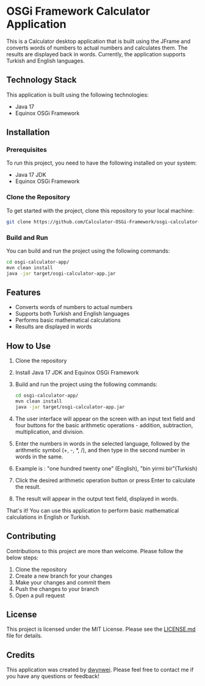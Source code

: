 # OSGi Framework Calculator Application

This is a Calculator desktop application that is built using the JFrame and converts words of numbers to actual numbers and calculates them. The results are displayed back in words. Currently, the application supports Turkish and English languages.

## Technology Stack

This application is built using the following technologies:

- Java 17
- Equinox OSGi Framework

## Installation

### Prerequisites

To run this project, you need to have the following installed on your system:

- Java 17 JDK
- Equinox OSGi Framework

### Clone the Repository

To get started with the project, clone this repository to your local machine:

```bash
git clone https://github.com/Calculator-OSGi-Framework/osgi-calculator-app.git
```

### Build and Run

You can build and run the project using the following commands:

```bash
cd osgi-calculator-app/
mvn clean install
java -jar target/osgi-calculator-app.jar
```
## Features 

- Converts words of numbers to actual numbers
- Supports both Turkish and English languages
- Performs basic mathematical calculations
- Results are displayed in words

## How to Use

1. Clone the repository
2. Install Java 17 JDK and Equinox OSGi Framework
3. Build and run the project using the following commands:

   ```bash
   cd osgi-calculator-app/
   mvn clean install
   java -jar target/osgi-calculator-app.jar
   ```

4. The user interface will appear on the screen with an input text field and four buttons for the basic arithmetic operations - addition, subtraction, multiplication, and division.
5. Enter the numbers in words in the selected language, followed by the arithmetic symbol (+, -, *, /), and then type in the second number in words in the same.
6. Example is : "one hundred twenty one" (English), "bin yirmi bir"(Turkish)
7. Click the desired arithmetic operation button or press Enter to calculate the result.
8. The result will appear in the output text field, displayed in words.

That's it! You can use this application to perform basic mathematical calculations in English or Turkish.


## Contributing 

Contributions to this project are more than welcome. Please follow the below steps:

1. Clone the repository
2. Create a new branch for your changes
3. Make your changes and commit them
4. Push the changes to your branch
5. Open a pull request

## License

This project is licensed under the MIT License. Please see the [LICENSE.md](https://github.com/dwynwei/Calculator-OSGi-Framework/blob/main/LICENCE.md) file for details.

## Credits

This application was created by [dwynwei](https://github.com/dwynwei). Please feel free to contact me if you have any questions or feedback!
